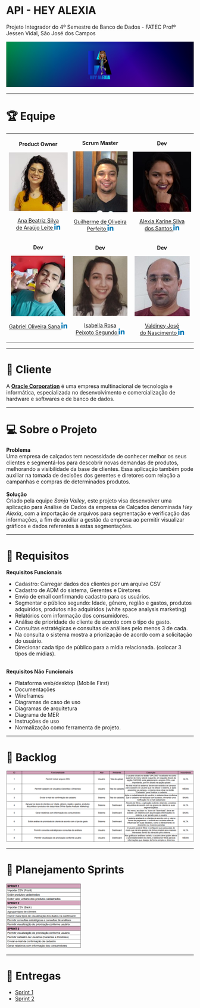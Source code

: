 # API - HEY ALEXIA
Projeto Integrador do 4º Semestre de Banco de Dados - FATEC Profº Jessen Vidal, São José dos Campos

<img src="https://github.com/EquipeFatec/api/blob/main/images/hey_alexia_banner.png"/>
<hr/>

# :trophy: Equipe

<center>
  <table align="center">
    <tr>
      <td align="center">
          <p><b>Product Owner</b></p>
          <p><img src="https://github.com/EquipeFatec/api/blob/main/images/Time/Ana.jpg"/></p>
          <p><a href="https://github.com/analeite">Ana Beatriz Silva <br/> de Araújo Leite </a>
          <a href="https://www.linkedin.com/mwlite/in/ana-beatriz-araujo"><img src="https://github.com/EquipeFatec/api/blob/main/images/linkedin.png"/></a></p>
      </td>
      <td align="center">
          <p><b>Scrum Master</b></p>
          <p><img src="https://github.com/EquipeFatec/api/blob/main/images/Time/Guilherme.jpg"/></p>
          <p><a href="https://github.com/guitambau">Guilherme de Oliveira <br/> Perfeito </a>
          <a href="https://www.linkedin.com/in/guilherme-perfeito-a76729168/"><img src="https://github.com/EquipeFatec/api/blob/main/images/linkedin.png"/></a></p>
        </td>
      <td align="center">
          <p><b>Dev</b></p>
          <p><img src="https://github.com/EquipeFatec/api/blob/main/images/Time/Alexia.jpg"/></p>
          <p><a href="https://github.com/alexiakarine">Alexia Karine Silva <br/> dos Santos </a>
          <a href="https://www.linkedin.com/in/alexia-karine-silva-5b0a79116/"><img src="https://github.com/EquipeFatec/api/blob/main/images/linkedin.png"/></a></p>
        </td>
    </tr>
    <tr>
      <td align="center">
          <p><b>Dev</b></p>
          <p><img src="https://github.com/EquipeFatec/api/blob/main/images/Time/Gabriel.jpg"/></p>
          <p><a href="https://github.com/gabsana">Gabriel Oliveira Sana </a>
          <a href="https://www.linkedin.com/in/gabriel-sana-ba91a4147/"><img src="https://github.com/EquipeFatec/api/blob/main/images/linkedin.png"/></a></p>
          <br/>
        </td>
      <td align="center">
          <p><b>Dev</b></p>
          <p><img src="https://github.com/EquipeFatec/api/blob/main/images/Time/Isabella.jpg"/></p>
          <p><a href="https://github.com/isarps">Isabella Rosa <br/> Peixoto Segundo </a>
          <a href="https://www.linkedin.com/in/isabellarps/"><img src="https://github.com/EquipeFatec/api/blob/main/images/linkedin.png"/></a></p>
        </td>
      <td align="center">
          <p><b>Dev</b></p>
          <p><img src="https://github.com/EquipeFatec/api/blob/main/images/Time/Valdiney.jpg"/></p>
          <p><a href="https://github.com/Valdineynascimento">Valdiney José <br/> do Nascimento </a>
          <a href="https://www.linkedin.com/in/valdiney-jos%C3%A9-do-nascimento-68a136214/"><img src="https://github.com/EquipeFatec/api/blob/main/images/linkedin.png"/></a></p>
       </td>
    </tr>
  </table>
 </center>


<hr/>

# :office: Cliente
A [**Oracle Corporation**](https://www.oracle.com/br/index.html) é uma empresa multinacional de tecnologia e informática, especializada no desenvolvimento e comercialização de hardware e softwares e de banco de dados. <br/>

<hr/>

# :computer: Sobre o Projeto
**Problema**
<br/>
Uma empresa de calçados tem necessidade de conhecer melhor os seus clientes e segmentá-los para descobrir novas demandas de produtos, melhorando a visibilidade da base de clientes. Essa aplicação também pode auxiliar na tomada de decisões dos gerentes e diretores com relação a campanhas e compras de determinados produtos.
<br/><br/>
**Solução**
<br/>
Criado pela equipe _Sanja Valley_, este projeto visa desenvolver uma aplicação para Análise de Dados da empresa de Calçados denominada _Hey Alexia_, com a importação de arquivos para segmentação e verificação das informações, a fim de auxiliar a gestão da empresa ao permitir visualizar gráficos e dados referentes à estas segmentações. <br/>

<hr/>

# :dart: Requisitos
**Requisitos Funcionais**
- Cadastro: Carregar dados dos clientes por um arquivo CSV
- Cadastro de ADM do sistema, Gerentes e Diretores
- Envio de email confirmando cadastro para os usuários.
- Segmentar o público segundo: Idade, gênero, região e gastos, produtos adquiridos, produtos não adquiridos (white space analysis marketing)
- Relatórios com informação dos consumidores. 
- Análise de prioridade de cliente de acordo com o tipo de gasto.
- Consultas estratégicas e consultas de análises pelo menos 3 de cada.
- Na consulta o sistema mostra a priorização de acordo com a solicitação do usuário.
- Direcionar cada tipo de público para a mídia relacionada. (colocar 3 tipos de mídias).
<br/><br/>

**Requisitos Não Funcionais**
- Plataforma web/desktop (Mobile First)
- Documentações
- Wireframes
- Diagramas de caso de uso
- Diagramas de arquitetura
- Diagrama de MER
- Instruções de uso
- Normalização como ferramenta de projeto. <br/>

<hr/>

# :memo: Backlog

<img src="https://github.com/EquipeFatec/api/blob/main/documents/product_backlog_v01.png/"><br/>

<hr/>

# :pushpin: Planejamento Sprints
<img src="https://github.com/EquipeFatec/api/blob/main/documents/planejamento_sprints_v01.png" style="width:40%"><br/>

<hr/>

# :open_file_folder: Entregas

- <a href="https://github.com/EquipeFatec/api/blob/main/documents/sprint1.md/">Sprint 1</a>
- <a href="https://github.com/EquipeFatec/api/blob/main/documents/sprint2.md/">Sprint 2</a>
